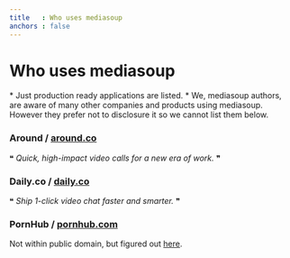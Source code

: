 ```yaml
---
title   : Who uses mediasoup
anchors : false
---
```



# Who uses mediasoup

<div markdown="1" class="note">
* Just production ready applications are listed.
* We, mediasoup authors, are aware of many other companies and products using mediasoup. However they prefer not to disclosure it so we cannot list them below.
</div>


### Around / [around.co](https://around.co)

❝ _Quick, high-impact video calls for a new era of work._ ❞

### Daily.co / [daily.co](https://daily.co)

❝ _Ship 1-click video chat faster and smarter._ ❞

<!--
### Mozilla Hubs / [hubs.mozilla.com](https://hubs.mozilla.com)

❝ _Share a virtual room with friends. Watch videos, play with 3D objects, or just hang out._ ❞
-->

### PornHub / [pornhub.com](https://pornhub.com)

Not within public domain, but figured out [here](https://mediasoup.discourse.group/t/pornhub-uses-mediasoup/685).
